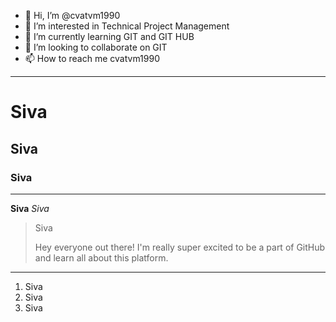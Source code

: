 - 👋 Hi, I’m @cvatvm1990
- 👀 I’m interested in Technical Project Management
- 🌱 I’m currently learning GIT and GIT HUB
- 💞️ I’m looking to collaborate on GIT
- 📫 How to reach me cvatvm1990

--------------

# Siva
## Siva
### Siva

--------------

**Siva**
*Siva*
> Siva
> 
> Hey everyone out there! I'm really super excited to be a part of GitHub and learn all about this platform.

--------------

1. Siva
2. Siva
3. Siva

<!---
cvatvm1990/cvatvm1990 is a ✨ special ✨ repository because its `README.md` (this file) appears on your GitHub profile.
You can click the Preview link to take a look at your changes.
--->
